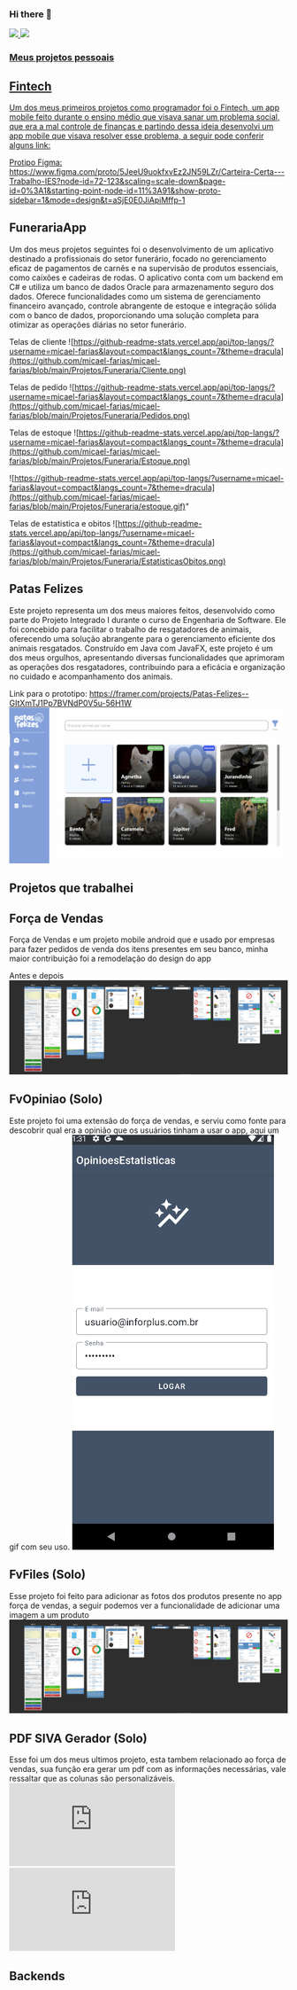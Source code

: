### Hi there 👋

<!--
**micael-farias/micael-farias** is a ✨ _special_ ✨ repository because its `README.md` (this file) appears on your GitHub profile.

Here are some ideas to get you started:

- 🔭 I’m currently working on ...
- 🌱 I’m currently learning ...
- 👯 I’m looking to collaborate on ...
- 🤔 I’m looking for help with ...
- 💬 Ask me about ...
- 📫 How to reach me: ...
- 😄 Pronouns: ...
- ⚡ Fun fact: ...
-->

<div>
<a href="https://github.com/seu-usuário-aqui">
<img loading="lazy" height="180em" src="https://github-readme-stats.vercel.app/api/top-langs/?username=micael-farias&layout=compact&langs_count=7&theme=dracula"/>
<img loading="lazy" height="180em" src="https://github-readme-stats.vercel.app/api?username=micael-farias&show_icons=true&theme=dracula&include_all_commits=true&count_private=true"/>
</div>

### Meus projetos pessoais

## Fintech
Um dos meus primeiros projetos como programador foi o Fintech, um app mobile feito durante o ensino médio que visava sanar um problema social, que era a mal controle de finanças e partindo dessa ideia
desenvolvi um app mobile que visava resolver esse problema, a seguir pode conferir alguns link:

Protipo Figma: https://www.figma.com/proto/5JeeU9uokfxvEz2JN59LZr/Carteira-Certa---Trabalho-IES?node-id=72-123&scaling=scale-down&page-id=0%3A1&starting-point-node-id=11%3A91&show-proto-sidebar=1&mode=design&t=aSjE0E0JiApiMffp-1

## FunerariaApp
Um dos meus projetos seguintes foi o desenvolvimento de um aplicativo destinado a profissionais do setor funerário, focado no gerenciamento eficaz de pagamentos de carnês e na supervisão de produtos essenciais, como caixões e cadeiras de rodas. O aplicativo conta com um backend em C# e utiliza um banco de dados Oracle para armazenamento seguro dos dados. Oferece funcionalidades como um sistema de gerenciamento financeiro avançado, controle abrangente de estoque e integração sólida com o banco de dados, proporcionando uma solução completa para otimizar as operações diárias no setor funerário.

Telas de cliente
![https://github-readme-stats.vercel.app/api/top-langs/?username=micael-farias&layout=compact&langs_count=7&theme=dracula](https://github.com/micael-farias/micael-farias/blob/main/Projetos/Funeraria/Cliente.png)

Telas de pedido
![https://github-readme-stats.vercel.app/api/top-langs/?username=micael-farias&layout=compact&langs_count=7&theme=dracula](https://github.com/micael-farias/micael-farias/blob/main/Projetos/Funeraria/Pedidos.png)

Telas de estoque
![https://github-readme-stats.vercel.app/api/top-langs/?username=micael-farias&layout=compact&langs_count=7&theme=dracula](https://github.com/micael-farias/micael-farias/blob/main/Projetos/Funeraria/Estoque.png)

![https://github-readme-stats.vercel.app/api/top-langs/?username=micael-farias&layout=compact&langs_count=7&theme=dracula](https://github.com/micael-farias/micael-farias/blob/main/Projetos/Funeraria/estoque.gif)"

Telas de estatistica e obitos
![https://github-readme-stats.vercel.app/api/top-langs/?username=micael-farias&layout=compact&langs_count=7&theme=dracula](https://github.com/micael-farias/micael-farias/blob/main/Projetos/Funeraria/EstatisticasObitos.png)


## Patas Felizes

Este projeto representa um dos meus maiores feitos, desenvolvido como parte do Projeto Integrado I durante o curso de Engenharia de Software. Ele foi concebido para facilitar o trabalho de resgatadores de animais, oferecendo uma solução abrangente para o gerenciamento eficiente dos animais resgatados. Construído em Java com JavaFX, este projeto é um dos meus orgulhos, apresentando diversas funcionalidades que aprimoram as operações dos resgatadores, contribuindo para a eficácia e organização no cuidado e acompanhamento dos animais. 

Link para o prototipo: https://framer.com/projects/Patas-Felizes--GItXmTJ1Pp7BVNdP0V5u-56H1W
![Agnetha](https://github.com/micael-farias/micael-farias/blob/main/Projetos/agne.gif)
## Projetos que trabalhei

## Força de Vendas
Força de Vendas e um projeto mobile android que e usado por empresas para fazer pedidos de venda dos itens presentes em seu banco, minha maior contribuição foi a remodelação do design do app

Antes e depois
![Antes e depois](https://github.com/micael-farias/micael-farias/blob/main/Projetos/Forca%20de%20Vendas/antes%20e%20depois.png?raw=true)

## FvOpiniao (Solo)
Este projeto foi uma extensão do força de vendas, e serviu como fonte para descobrir qual era a opinião que os usuários tinham a usar o app, aqui um gif com seu uso.
![Gif](https://github.com/micael-farias/micael-farias/blob/main/Projetos/OpinioesEstatisticas/app.gif)


## FvFiles (Solo)
Esse projeto foi feito para adicionar as fotos dos produtos presente no app força de vendas, a seguir podemos ver a funcionalidade de adicionar uma imagem a um produto
![](https://github.com/micael-farias/micael-farias/blob/main/Projetos/Forca%20de%20Vendas/antes%20e%20depois.png)

## PDF SIVA Gerador (Solo)
Esse foi um dos meus ultimos projeto, esta tambem relacionado ao força de vendas, sua função era gerar um pdf com as informações necessárias, vale ressaltar que as colunas são personalizáveis.
![](https://github.com/micael-farias/micael-farias/blob/main/Projetos/Forca%20de%20Vendas/PAISAGEM.pdf) ![](https://github.com/micael-farias/micael-farias/blob/main/Projetos/Forca%20de%20Vendas/RETRATO.pdf)
## Backends

